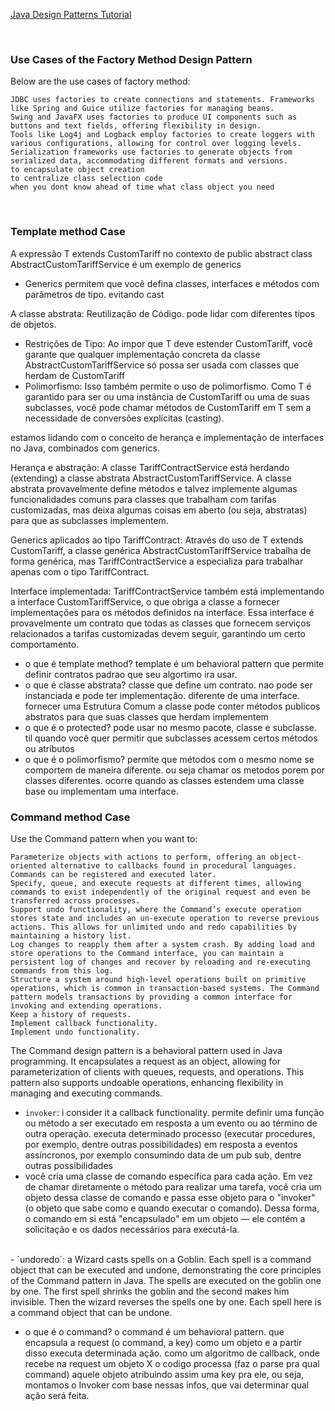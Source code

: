 [Java Design Patterns Tutorial](https://www.geeksforgeeks.org/java-design-patterns/)

<br>


### Use Cases of the Factory Method Design Pattern

Below are the use cases of factory method:

    JDBC uses factories to create connections and statements. Frameworks like Spring and Guice utilize factories for managing beans.
    Swing and JavaFX uses factories to produce UI components such as buttons and text fields, offering flexibility in design.
    Tools like Log4j and Logback employ factories to create loggers with various configurations, allowing for control over logging levels.
    Serialization frameworks use factories to generate objects from serialized data, accommodating different formats and versions.
    to encapsulate object creation
    to centralize class selection code 
    when you dont know ahead of time what class object you need

<br>

### Template method Case

A expressão T extends CustomTariff no contexto de public abstract class AbstractCustomTariffService<T extends CustomTariff> é um exemplo de generics 

- Generics permitem que você defina classes, interfaces e métodos com parâmetros de tipo. evitando cast

A classe abstrata: Reutilização de Código.  pode lidar com diferentes tipos de objetos.

- Restrições de Tipo: Ao impor que T deve estender CustomTariff, você garante que qualquer implementação concreta da classe AbstractCustomTariffService só possa ser usada com classes que herdam de CustomTariff
- Polimorfismo: Isso também permite o uso de polimorfismo. Como T é garantido para ser ou uma instância de CustomTariff ou uma de suas subclasses, você pode chamar métodos de CustomTariff em T sem a necessidade de conversões explícitas (casting).


estamos lidando com o conceito de herança e implementação de interfaces no Java, combinados com generics. 

Herança e abstração: A classe TariffContractService está herdando (extending) a classe abstrata AbstractCustomTariffService. A classe abstrata provavelmente define métodos e talvez implemente algumas funcionalidades comuns para classes que trabalham com tarifas customizadas, mas deixa algumas coisas em aberto (ou seja, abstratas) para que as subclasses implementem.

Generics aplicados ao tipo TariffContract: Através do uso de T extends CustomTariff, a classe genérica AbstractCustomTariffService trabalha de forma genérica, mas TariffContractService a especializa para trabalhar apenas com o tipo TariffContract.

Interface implementada: TariffContractService também está implementando a interface CustomTariffService, o que obriga a classe a fornecer implementações para os métodos definidos na interface. Essa interface é provavelmente um contrato que todas as classes que fornecem serviços relacionados a tarifas customizadas devem seguir, garantindo um certo comportamento.

- o que é template method? template é um behavioral pattern que permite definir contratos padrao que seu algortimo ira usar.
- o que é classe abstrata? classe que define um contrato. nao pode ser instanciada e pode ter implementação. diferente de uma interface. fornecer uma Estrutura Comum
a classe pode conter métodos publicos abstratos para que suas classes que herdam implementem
- o que é o protected? pode usar no mesmo pacote, classe e subclasse. til quando você quer permitir que subclasses acessem certos métodos ou atributos
- o que é o polimorfismo? permite que métodos com o mesmo nome se comportem de maneira diferente. ou seja chamar os metodos porem por classes diferentes.  ocorre quando as classes estendem uma classe base ou implementam uma interface.


### Command method Case 
Use the Command pattern when you want to:

    Parameterize objects with actions to perform, offering an object-oriented alternative to callbacks found in procedural languages. Commands can be registered and executed later.
    Specify, queue, and execute requests at different times, allowing commands to exist independently of the original request and even be transferred across processes.
    Support undo functionality, where the Command’s execute operation stores state and includes an un-execute operation to reverse previous actions. This allows for unlimited undo and redo capabilities by maintaining a history list.
    Log changes to reapply them after a system crash. By adding load and store operations to the Command interface, you can maintain a persistent log of changes and recover by reloading and re-executing commands from this log.
    Structure a system around high-level operations built on primitive operations, which is common in transaction-based systems. The Command pattern models transactions by providing a common interface for invoking and extending operations.
    Keep a history of requests.
    Implement callback functionality.
    Implement undo functionality.


The Command design pattern is a behavioral pattern used in Java programming. It encapsulates a request as an object, allowing for parameterization of clients with queues, requests, and operations. This pattern also supports undoable operations, enhancing flexibility in managing and executing commands.

- `invoker`: i consider it a callback functionality.
permite definir uma função ou método a ser executado em resposta a um evento ou ao término de outra operação. executa determinado processo (executar procedures, por exemplo, dentre outras possibilidades) em resposta a eventos assíncronos, por exemplo consumindo data de um pub sub, dentre outras possibilidades
- você cria uma classe de comando específica para cada ação. Em vez de chamar diretamente o método para realizar uma tarefa, você cria um objeto dessa classe de comando e passa esse objeto para o "invoker" (o objeto que sabe como e quando executar o comando). Dessa forma, o comando em si está "encapsulado" em um objeto — ele contém a solicitação e os dados necessários para executá-la.
<br>
- `undoredo`: a Wizard casts spells on a Goblin. Each spell is a command object that can be executed and undone, demonstrating the core principles of the Command pattern in Java. The spells are executed on the goblin one by one. The first spell shrinks the goblin and the second makes him invisible. Then the wizard reverses the spells one by one. Each spell here is a command object that can be undone.
<br>

- o que é o command? o command é um behavioral pattern. que encapsula a request (o command, a key) como um objeto e a partir disso executa determinada ação. como um algoritmo de callback, onde recebe na request um objeto X o codigo processa (faz o parse pra qual command) aquele objeto atribuindo assim uma key pra ele, ou seja, montamos o Invoker com base nessas infos, que vai determinar qual ação será feita. 
